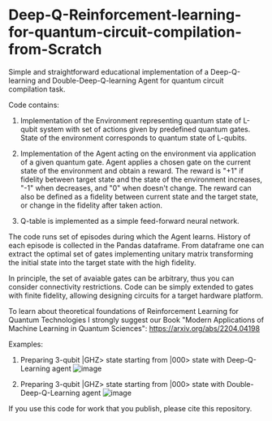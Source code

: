 # Deep-Q-Reinforcement-learning-for-quantum-circuit-compilation-from-Scratch

Simple and straightforward educational implementation of a Deep-Q-learning and Double-Deep-Q-learning Agent for quantum circuit compilation task.

Code contains:
1. Implementation of the Environment representing quantum state of L-qubit system with set of actions given by predefined quantum gates.
   State of the environment corresponds to quantum state of L-qubits.
   
2. Implementation of the Agent acting on the environment via application of a given quantum gate. Agent applies a chosen gate on the current state
   of the environment and obtain a reward. The reward is "+1" if fidelity between target state and the state of the environment increases, "-1" when decreases,  and "0" when doesn't change. The reward can also be defined as a fidelity between current state and the target state, or change in the fidelity after taken action.

3. Q-table is implemented as a simple feed-forward neural network.

The code runs set of episodes during which the Agent learns. History of each episode is collected in the Pandas dataframe. From dataframe one can extract the optimal set of gates implementing unitary matrix transforming the initial state into the target state with the high fidelity.

In principle, the set of avaiable gates can be arbitrary, thus you can consider connectivity restrictions.
Code can be simply extended to gates with finite fidelity, allowing designing circuits for a target hardware platform.

To learn about theoretical foundations of Reinforcement Learning for Quantum Technologies I strongly suggest our Book
"Modern Applications of Machine Learning in Quantum Sciences": https://arxiv.org/abs/2204.04198

Examples:
1. Preparing 3-qubit |GHZ> state starting from |000> state with Deep-Q-Learning agent
![image](https://github.com/MarcinPlodzien/Deep-Q-Reinforcement-learning-for-quantum-state-compilation-from-Scratch/assets/95550675/b18aa8d5-d99d-435a-8c32-f1654de2dbdb)


2. Preparing 3-qubit |GHZ> state starting from |000> state with Double-Deep-Q-Learning agent
![image](https://github.com/MarcinPlodzien/Deep-Q-Reinforcement-learning-for-quantum-state-compilation-from-Scratch/assets/95550675/bde001ea-2f61-4097-9ed3-f35e7819684c)


If you use this code for work that you publish, please cite this repository.



